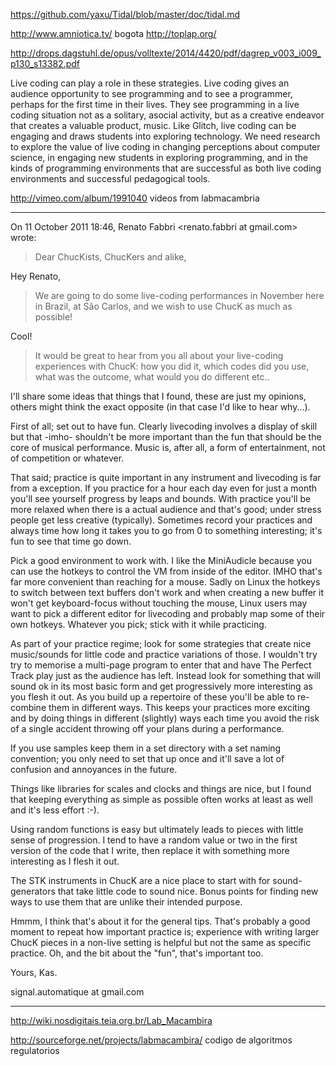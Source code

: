 https://github.com/yaxu/Tidal/blob/master/doc/tidal.md

http://www.amniotica.tv/ bogota
http://toplap.org/



http://drops.dagstuhl.de/opus/volltexte/2014/4420/pdf/dagrep_v003_i009_p130_s13382.pdf


Live coding can play a role in these strategies. Live coding gives an audience opportunity
to see programming and to see a programmer, perhaps for the first time in their lives. They
see programming in a live coding situation not as a solitary, asocial activity, but as a creative
endeavor that creates a valuable product, music. Like Glitch, live coding can be engaging
and draws students into exploring technology.
We need research to explore the value of live coding in changing perceptions about
computer science, in engaging new students in exploring programming, and in the kinds
of programming environments that are successful as both live coding environments and
successful pedagogical tools.


http://vimeo.com/album/1991040  videos from labmacambria


------

On 11 October 2011 18:46, Renato Fabbri <renato.fabbri at gmail.com> wrote:

> Dear ChucKists, ChucKers and alike,
>
>
Hey Renato,


> We are going to do some live-coding performances in November here in
> Brazil,
> at São Carlos, and we wish to use ChucK as much as possible!
>
>
Cool!


> It would be great to hear from you all about your live-coding experiences
> with
> ChucK: how you did it, which codes did you use, what was the outcome, what
> would you do different etc..
>
>
I'll share some ideas that things that I found, these are just my opinions,
others might think the exact opposite (in that case I'd like to hear
why...).

First of all; set out to have fun. Clearly livecoding involves a display of
skill but that -imho- shouldn't be more important than the fun that should
be the core of musical performance. Music is, after all, a form of
entertainment, not of competition or whatever.

That said; practice is quite important in any instrument and livecoding is
far from a exception. If you practice for a hour each day even for just a
month you'll see yourself progress by leaps and bounds. With practice you'll
be more relaxed when there is a actual audience and that's good; under
stress people get less creative (typically). Sometimes record your practices
and always time how long it takes you to go from 0 to something interesting;
it's fun to see that time go down.

Pick a good environment to work with. I like the MiniAudicle because you can
use the hotkeys to control the VM from inside of the editor. IMHO that's far
more convenient than reaching for a mouse. Sadly on Linux the hotkeys to
switch between text buffers don't work and when creating a new buffer it
won't get keyboard-focus without touching the mouse, Linux users may want to
pick a different editor for livecoding and probably map some of their own
hotkeys. Whatever you pick; stick with it while practicing.

As part of your practice regime; look for some strategies that create nice
music/sounds for little code and practice variations of those. I wouldn't
try try to memorise a multi-page program to enter that and have The Perfect
Track play just as the audience has left. Instead look for something that
will sound ok in its most basic form and get progressively more interesting
as you flesh it out. As you build up a repertoire of these you'll be able to
re-combine them in different ways. This keeps your practices more exciting
and by doing things in different (slightly) ways each time you avoid the
risk of a single accident throwing off your plans during a performance.

If you use samples keep them in a set directory with a set naming
convention; you only need to set that up once and it'll save a lot of
confusion and annoyances in the future.

Things like libraries for scales and clocks and things are nice, but I found
that keeping everything as simple as possible often works at least as well
and it's less effort :-).

Using random functions is easy but ultimately leads to pieces with little
sense of progression. I tend to have a random value or two in the first
version of the code that I write, then replace it with something more
interesting as I flesh it out.

The STK instruments in ChucK are a nice place to start with for
sound-generators that take little code to sound nice. Bonus points for
finding new ways to use them that are unlike their intended purpose.

Hmmm, I think that's about it for the general tips. That's probably a good
moment to repeat how important practice is; experience with writing larger
ChucK pieces in a non-live setting is helpful but not the same as specific
practice. Oh, and the bit about the "fun", that's important too.

Yours,
Kas.

signal.automatique at gmail.com


----------

http://wiki.nosdigitais.teia.org.br/Lab_Macambira

http://sourceforge.net/projects/labmacambira/
codigo de algoritmos regulatorios
